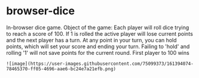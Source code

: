 # browser-dice
In-browser dice game.
Object of the game:
    Each player will roll dice trying to reach a score of 100.
    If 1 is rolled the active player will lose current points and the next player has a turn.
    At any point in your turn, you can hold points, which will set your score and ending your turn.
    Failing to 'hold' and rolling '1' will not save points for the current round. First player to 100 wins
    
    ![image](https://user-images.githubusercontent.com/75099373/161394074-78465370-ff05-4696-aae6-bc24e7a21efb.png)

